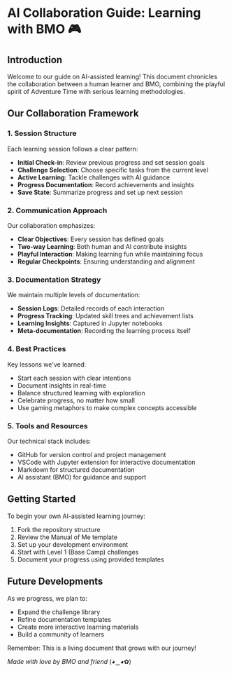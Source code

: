 # AI Collaboration Guide: Learning with BMO 🎮

## Introduction
Welcome to our guide on AI-assisted learning! This document chronicles the collaboration between a human learner and BMO, combining the playful spirit of Adventure Time with serious learning methodologies.

## Our Collaboration Framework

### 1. Session Structure
Each learning session follows a clear pattern:
- **Initial Check-in**: Review previous progress and set session goals
- **Challenge Selection**: Choose specific tasks from the current level
- **Active Learning**: Tackle challenges with AI guidance
- **Progress Documentation**: Record achievements and insights
- **Save State**: Summarize progress and set up next session

### 2. Communication Approach
Our collaboration emphasizes:
- **Clear Objectives**: Every session has defined goals
- **Two-way Learning**: Both human and AI contribute insights
- **Playful Interaction**: Making learning fun while maintaining focus
- **Regular Checkpoints**: Ensuring understanding and alignment

### 3. Documentation Strategy
We maintain multiple levels of documentation:
- **Session Logs**: Detailed records of each interaction
- **Progress Tracking**: Updated skill trees and achievement lists
- **Learning Insights**: Captured in Jupyter notebooks
- **Meta-documentation**: Recording the learning process itself

### 4. Best Practices
Key lessons we've learned:
- Start each session with clear intentions
- Document insights in real-time
- Balance structured learning with exploration
- Celebrate progress, no matter how small
- Use gaming metaphors to make complex concepts accessible

### 5. Tools and Resources
Our technical stack includes:
- GitHub for version control and project management
- VSCode with Jupyter extension for interactive documentation
- Markdown for structured documentation
- AI assistant (BMO) for guidance and support

## Getting Started
To begin your own AI-assisted learning journey:
1. Fork the repository structure
2. Review the Manual of Me template
3. Set up your development environment
4. Start with Level 1 (Base Camp) challenges
5. Document your progress using provided templates

## Future Developments
As we progress, we plan to:
- Expand the challenge library
- Refine documentation templates
- Create more interactive learning materials
- Build a community of learners

Remember: This is a living document that grows with our journey! 

*Made with love by BMO and friend* (◕‿◕✿)